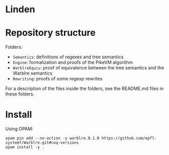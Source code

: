 Linden
======

# Repository structure

Folders:
- `Semantics`: definitions of regexes and tree semantics
- `Engine`: formalization and proofs of the PikeVM algorithm
- `WarblreEquiv`: proof of equivalence between the tree semantics and the Warblre semantics
- `Rewriting`: proofs of some regexp rewrites

For a description of the files inside the folders, see the README.md files in these folders.

# Install

Using OPAM:

```
opam pin add --no-action -y warblre.0.1.0 https://github.com/epfl-systemf/Warblre.git#coq-versions
opam install -y .
```
